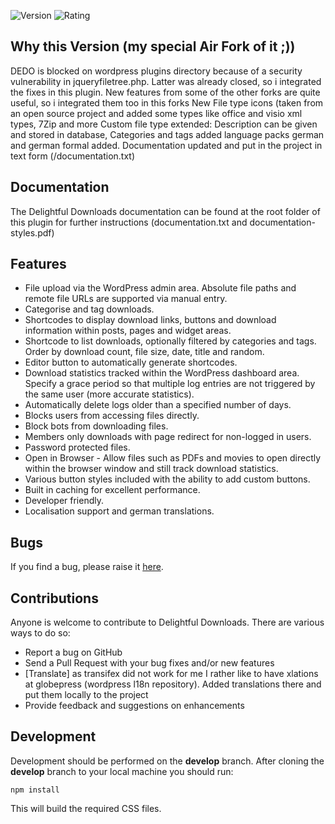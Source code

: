 ![Version](https://img.shields.io/wordpress/plugin/dt/delightful-downloads.svg) ![Rating](https://img.shields.io/wordpress/plugin/r/delightful-downloads.svg)

## Why this Version (my special Air Fork of it ;))

DEDO is blocked on wordpress plugins directory because of a security vulnerability in jqueryfiletree.php. Latter was already closed, so i integrated the fixes in this plugin.
New features from some of the other forks are quite useful, so i integrated them too in this forks
New File type icons (taken from an open source project and added some types like office and visio xml types, 7Zip and more
Custom file type extended: Description can be given and stored in database, Categories and tags added
language packs german and german formal added.
Documentation updated and put in the project in text form (/documentation.txt)

## Documentation ##

The Delightful Downloads documentation can be found at the root folder of this plugin for further instructions (documentation.txt and documentation-styles.pdf)


## Features ##

* File upload via the WordPress admin area. Absolute file paths and remote file URLs are supported via manual entry.
* Categorise and tag downloads.
* Shortcodes to display download links, buttons and download information within posts, pages and widget areas.
* Shortcode to list downloads, optionally filtered by categories and tags. Order by download count, file size, date, title and random.
* Editor button to automatically generate shortcodes.
* Download statistics tracked within the WordPress dashboard area. Specify a grace period so that multiple log entries are not triggered by the same user (more accurate statistics).
* Automatically delete logs older than a specified number of days.
* Blocks users from accessing files directly.
* Block bots from downloading files.
* Members only downloads with page redirect for non-logged in users.
* Password protected files.
* Open in Browser - Allow files such as PDFs and movies to open directly within the browser window and still track download statistics.
* Various button styles included with the ability to add custom buttons.
* Built in caching for excellent performance.
* Developer friendly.
* Localisation support and german translations.


## Bugs

If you find a bug, please raise it [here](https://github.com/svenbolte/delightful-downloads/issues).

## Contributions

Anyone is welcome to contribute to Delightful Downloads. There are various ways to do so:

* Report a bug on GitHub
* Send a Pull Request with your bug fixes and/or new features
* [Translate] as transifex did not work for me I rather like to have xlations at globepress (wordpress l18n repository). Added translations there and put them locally to the project
* Provide feedback and suggestions on enhancements

## Development

Development should be performed on the __develop__ branch. After cloning the __develop__ branch to your local machine you should run:

`npm install`

This will build the required CSS files.

